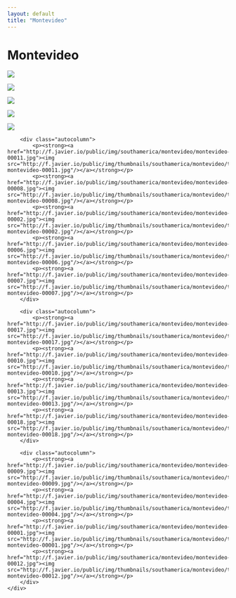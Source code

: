 ```yaml
---
layout: default
title: "Montevideo"
---
```


<h1 class="page" style="padding-left:0%;">Montevideo</h1>
<div class="page">
    <div class="autowide">
        <div class="autocolumn">
            <p><strong><a href="http://f.javier.io/public/img/southamerica/montevideo/montevideo-00015.jpg"><img src="http://f.javier.io/public/img/thumbnails/southamerica/montevideo/thumbnail-montevideo-00015.jpg"/></a></strong></p>
            <p><strong><a href="http://f.javier.io/public/img/southamerica/montevideo/montevideo-00016.jpg"><img src="http://f.javier.io/public/img/thumbnails/southamerica/montevideo/thumbnail-montevideo-00016.jpg"/></a></strong></p>
            <p><strong><a href="http://f.javier.io/public/img/southamerica/montevideo/montevideo-00014.jpg"><img src="http://f.javier.io/public/img/thumbnails/southamerica/montevideo/thumbnail-montevideo-00014.jpg"/></a></strong></p>
            <p><strong><a href="http://f.javier.io/public/img/southamerica/montevideo/montevideo-00003.jpg"><img src="http://f.javier.io/public/img/thumbnails/southamerica/montevideo/thumbnail-montevideo-00003.jpg"/></a></strong></p>
            <p><strong><a href="http://f.javier.io/public/img/southamerica/montevideo/montevideo-00005.jpg"><img src="http://f.javier.io/public/img/thumbnails/southamerica/montevideo/thumbnail-montevideo-00005.jpg"/></a></strong></p>
        </div>

        <div class="autocolumn">
            <p><strong><a href="http://f.javier.io/public/img/southamerica/montevideo/montevideo-00011.jpg"><img src="http://f.javier.io/public/img/thumbnails/southamerica/montevideo/thumbnail-montevideo-00011.jpg"/></a></strong></p>
            <p><strong><a href="http://f.javier.io/public/img/southamerica/montevideo/montevideo-00008.jpg"><img src="http://f.javier.io/public/img/thumbnails/southamerica/montevideo/thumbnail-montevideo-00008.jpg"/></a></strong></p>
            <p><strong><a href="http://f.javier.io/public/img/southamerica/montevideo/montevideo-00002.jpg"><img src="http://f.javier.io/public/img/thumbnails/southamerica/montevideo/thumbnail-montevideo-00002.jpg"/></a></strong></p>
            <p><strong><a href="http://f.javier.io/public/img/southamerica/montevideo/montevideo-00006.jpg"><img src="http://f.javier.io/public/img/thumbnails/southamerica/montevideo/thumbnail-montevideo-00006.jpg"/></a></strong></p>
            <p><strong><a href="http://f.javier.io/public/img/southamerica/montevideo/montevideo-00007.jpg"><img src="http://f.javier.io/public/img/thumbnails/southamerica/montevideo/thumbnail-montevideo-00007.jpg"/></a></strong></p>
        </div>

        <div class="autocolumn">
            <p><strong><a href="http://f.javier.io/public/img/southamerica/montevideo/montevideo-00017.jpg"><img src="http://f.javier.io/public/img/thumbnails/southamerica/montevideo/thumbnail-montevideo-00017.jpg"/></a></strong></p>
            <p><strong><a href="http://f.javier.io/public/img/southamerica/montevideo/montevideo-00010.jpg"><img src="http://f.javier.io/public/img/thumbnails/southamerica/montevideo/thumbnail-montevideo-00010.jpg"/></a></strong></p>
            <p><strong><a href="http://f.javier.io/public/img/southamerica/montevideo/montevideo-00013.jpg"><img src="http://f.javier.io/public/img/thumbnails/southamerica/montevideo/thumbnail-montevideo-00013.jpg"/></a></strong></p>
            <p><strong><a href="http://f.javier.io/public/img/southamerica/montevideo/montevideo-00018.jpg"><img src="http://f.javier.io/public/img/thumbnails/southamerica/montevideo/thumbnail-montevideo-00018.jpg"/></a></strong></p>
        </div>

        <div class="autocolumn">
            <p><strong><a href="http://f.javier.io/public/img/southamerica/montevideo/montevideo-00009.jpg"><img src="http://f.javier.io/public/img/thumbnails/southamerica/montevideo/thumbnail-montevideo-00009.jpg"/></a></strong></p>
            <p><strong><a href="http://f.javier.io/public/img/southamerica/montevideo/montevideo-00004.jpg"><img src="http://f.javier.io/public/img/thumbnails/southamerica/montevideo/thumbnail-montevideo-00004.jpg"/></a></strong></p>
            <p><strong><a href="http://f.javier.io/public/img/southamerica/montevideo/montevideo-00001.jpg"><img src="http://f.javier.io/public/img/thumbnails/southamerica/montevideo/thumbnail-montevideo-00001.jpg"/></a></strong></p>
            <p><strong><a href="http://f.javier.io/public/img/southamerica/montevideo/montevideo-00012.jpg"><img src="http://f.javier.io/public/img/thumbnails/southamerica/montevideo/thumbnail-montevideo-00012.jpg"/></a></strong></p>
        </div>
    </div>
</div>
